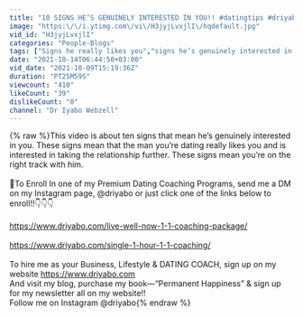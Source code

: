 ```yaml
---
title: "10 SIGNS HE’S GENUINELY INTERESTED IN YOU!! #datingtips #driyabo #moneytohoneycoach #datingcoach"
image: "https:\/\/i.ytimg.com\/vi\/H3jyjLvxjlI\/hqdefault.jpg"
vid_id: "H3jyjLvxjlI"
categories: "People-Blogs"
tags: ["Signs he really likes you","signs he’s genuinely interested in you","signs he’s serious about you"]
date: "2021-10-14T06:44:50+03:00"
vid_date: "2021-10-09T15:19:36Z"
duration: "PT25M59S"
viewcount: "410"
likeCount: "39"
dislikeCount: "0"
channel: "Dr Iyabo Webzell"
---
```

{% raw %}This video is about ten signs that mean he’s genuinely interested in you. These signs mean that the man you’re dating really likes you and is interested in taking the relationship further. These signs mean you’re on the right track with him.<br /><br />💝To Enroll In one of my Premium Dating Coaching Programs, send me a DM on my Instagram page, @driyabo or just click  one of the links below to enroll!!👇👇👇<br /><br /><a rel="nofollow" target="blank" href="https://www.driyabo.com/live-well-now-1-1-coaching-package/">https://www.driyabo.com/live-well-now-1-1-coaching-package/</a><br /><br /><a rel="nofollow" target="blank" href="https://www.driyabo.com/single-1-hour-1-1-coaching/">https://www.driyabo.com/single-1-hour-1-1-coaching/</a><br /><br />To hire me as your Business, Lifestyle &amp; DATING COACH, sign up on my website <a rel="nofollow" target="blank" href="https://www.driyabo.com">https://www.driyabo.com</a><br />And visit my blog, purchase my book—“Permanent Happiness” &amp; sign up for my newsletter all on my website!!<br />Follow me on Instagram @driyabo{% endraw %}

